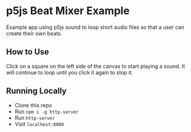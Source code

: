 # p5js Beat Mixer Example

Example app using p5js sound to loop short audio files so that a user can create their own beats.

## How to Use

Click on a square on the left side of the canvas to start playing a sound. It will continue to loop until you click it again to stop it.

## Running Locally

- Clone this repo
- Run `npm i -g http-server`
- Run `http-server`
- Visit `localhost:8080`

